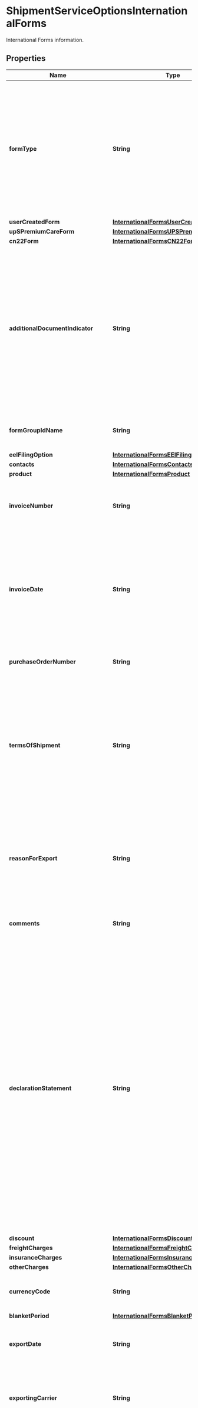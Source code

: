 

# ShipmentServiceOptionsInternationalForms

International Forms information.

## Properties

| Name | Type | Description | Notes |
|------------ | ------------- | ------------- | -------------|
|**formType** | **String** | Indicates the name of the International Form requested. Valid values:   01 - Invoice 03 - CO 04 - NAFTA CO 05 - Partial Invoice 06 - Packinglist 07 - Customer Generated Forms 08 � Air Freight Packing List 09 - CN22 Form 10 � UPS Premium Care Form 11 - EEI For shipment with return service, 01, 05 or 10 are the only valid values.  Note: 01 and 05 are mutually exclusive and 05 are only valid for return shipments only. |  |
|**userCreatedForm** | [**InternationalFormsUserCreatedForm**](InternationalFormsUserCreatedForm.md) |  |  [optional] |
|**upSPremiumCareForm** | [**InternationalFormsUPSPremiumCareForm**](InternationalFormsUPSPremiumCareForm.md) |  |  [optional] |
|**cn22Form** | [**InternationalFormsCN22Form**](InternationalFormsCN22Form.md) |  |  [optional] |
|**additionalDocumentIndicator** | **String** | Presence of the indicator means user will supply additional document, such as EEI, NAFTA_CO or CO.  This indicator should be set when the shipper intends to utilize UPS paperless invoice functionality AND the shipper has SELF-PREPARED other International Forms (EEI, CO, NAFTACO) to accompany the shipment.  It is evaluated only when:  1. Account is paperless enabled.  2. Movement requires an invoice. 3. Destination country or territory accepts paperless invoice.  4. Invoice data is supplied by the client and the data passes validation. |  [optional] |
|**formGroupIdName** | **String** | Contains description text which identifies the group of International forms. This element does not appear on the forms. |  [optional] |
|**eeIFilingOption** | [**InternationalFormsEEIFilingOption**](InternationalFormsEEIFilingOption.md) |  |  [optional] |
|**contacts** | [**InternationalFormsContacts**](InternationalFormsContacts.md) |  |  [optional] |
|**product** | [**InternationalFormsProduct**](InternationalFormsProduct.md) |  |  |
|**invoiceNumber** | **String** | Commercial Invoice number assigned by the exporter.  Applies to Invoice and Partial Invoice forms only. Required for Invoice forms and optional for Partial Invoice. |  [optional] |
|**invoiceDate** | **String** | Date when the Invoice is created. Ideally this is the same as the ship date.  Applies to Invoice and Partial Invoice forms only. Required for Invoice forms and optional for Partial Invoice. Required for Invoice form for forward shipments. For shipment with return service, the user input will be ignored, and the field will be blank on the invoice. Format is yyyyMMdd. |  [optional] |
|**purchaseOrderNumber** | **String** | The customer&#39;s order reference number.  Applies to Invoice and Partial Invoice forms only. |  [optional] |
|**termsOfShipment** | **String** | Indicates the rights to the seller from the buyer. Also, it refers to Terms of Sale.  Applies to Invoice and Partial Invoice forms only.   Valid values:  CFR: Cost and Freight  CIF: Cost Insurance and Freight  CIP: Carriage and Insurance Paid  CPT: Carriage Paid To  DAF: Delivered at Frontier  DDP: Delivery Duty Paid  DDU: Delivery Duty Unpaid  DEQ: Delivered Ex Quay  DES: Delivered Ex Ship  EXW: Ex Works  FAS: Free Alongside Ship  FCA: Free Carrier  FOB: Free On Board |  [optional] |
|**reasonForExport** | **String** | A reason to export the current international shipment. Valid values: SALE, GIFT, SAMPLE, RETURN, REPAIR, INTERCOMPANYDATA, Any other reason.  Applies to Invoice and Partial Invoice forms only. Required for Invoice forms and Optional for Partial Invoice. No validation. |  [optional] |
|**comments** | **String** | Any extra information about the current shipment.  Applies to Invoice and Partial Invoice forms only. |  [optional] |
|**declarationStatement** | **String** | This is the legal explanation, used by Customs, for the delivering of this shipment. It must be identical to the set of declarations actually used by Customs. Examples of declarations that might be entered in this field are: I hereby certify that the goods covered by this shipment qualify as originating goods for purposes of preferential tariff treatment under the NAFTA. I hereby certify that the information on this invoice is true and correct and the contents and value of this shipment is as stated above.  EEA statement:  The exporter of the products covered by this document declares that except where otherwise clearly indicated these products are of EEA preferential origin.  Applies to Invoice and Partial Invoice forms only. On the invoice for return shipment, the verbiage is as follows (user input is ignored): The exporter of the products covered by this document declares that except where otherwise clearly indicated these products are of EEA preferential origin |  [optional] |
|**discount** | [**InternationalFormsDiscount**](InternationalFormsDiscount.md) |  |  [optional] |
|**freightCharges** | [**InternationalFormsFreightCharges**](InternationalFormsFreightCharges.md) |  |  [optional] |
|**insuranceCharges** | [**InternationalFormsInsuranceCharges**](InternationalFormsInsuranceCharges.md) |  |  [optional] |
|**otherCharges** | [**InternationalFormsOtherCharges**](InternationalFormsOtherCharges.md) |  |  [optional] |
|**currencyCode** | **String** | Currency code for all the monetary values of the Invoice form.  Applies to Invoice and Partial Invoice forms only. |  [optional] |
|**blanketPeriod** | [**InternationalFormsBlanketPeriod**](InternationalFormsBlanketPeriod.md) |  |  [optional] |
|**exportDate** | **String** | The date the goods will be exiting the country or territory.  Applies to CO and EEI forms only. Required for CO and EEI forms. Format is yyyyMMdd. |  [optional] |
|**exportingCarrier** | **String** | The name of the carrier that is exporting the shipment. The vessels flag number should also be entered, if the carrier is a vessel.  Applies to CO and EEI forms only. Required for CO and EEI forms. |  [optional] |
|**carrierID** | **String** | The four-character Standard Carrier Alpha Code (SCAC) for vessel, rail, and truck shipments. For air shipment, enter the two or three character International Air Transport Association (IATA) code.  Applies to EEI forms only. No Validations. |  [optional] |
|**inBondCode** | **String** | The two-character In Bond Code.  Applies to EEI forms only. Required for EEI forms. Valid values for EEI are: 70: Not in bond; 67: IE from a FTZ; 68: T&amp;E from a FTZ. |  [optional] |
|**entryNumber** | **String** | The Import Entry Number when the export transaction is used as proof of export for import transactions (examples: In Bond, Temporary Import Bond or Drawbacks).  Applies to EEI forms only. Conditionally Required for EEI forms when In bond code value is other than 70 (Not In Bond) |  [optional] |
|**pointOfOrigin** | **String** | Contains one of the following:  The two-digit U.S. Postal Service abbreviation for the state from which the goods were shipped to the port of export. The state that is the source for the good with the highest value. The state of consolidation. The Foreign Trade Zone number of the zone from where the exports are leaving.  If the goods were shipped from Puerto Rico, enter PR.  Applies to EEI forms only. Required for EEI. |  [optional] |
|**pointOfOriginType** | **String** | Valid values are : S (for state postal code abbreviation) , F : FTZ Identifier  Applies EEI forms only. Required for EEI form. |  [optional] |
|**modeOfTransport** | **String** | Mode of transport by which the goods are exported. Valid values: Air, AirContainerized, Auto, FixedTransportInstallations, Mail, PassengerHandcarried, Pedestrian, Rail, Rail, Containerized, RoadOther, SeaBarge, SeaContainerized, SeaNoncontainerized, Truck, TruckContainerized.  Applies to EEI forms only.  Required for EEI.  Only allowed values can be entered. Only 10 Characters can appear on the form. Anything greater than 10 characters will be truncated on the form. |  [optional] |
|**portOfExport** | **String** | Should be one of the following-Overland: The U.S. Customs port where the carrier crosses the U.S. border, Vessel and Air: The U.S. Customs port where the goods are loaded on the carrier to be exported from the U.S., Postal: The U.S. Postal Office from where the goods are mailed.  Applies to EEI forms only. No validation is performed. |  [optional] |
|**portOfUnloading** | **String** | The country or territory and the port where the goods will be unloaded from the exporting carrier. For vessel and air shipments only.  Applies to EEI forms only. No validation is performed. |  [optional] |
|**loadingPier** | **String** | Pier where goods are loaded. For vessel shipments only.  Applies to EEI forms only. No validation is performed. |  [optional] |
|**partiesToTransaction** | **String** | Information about parties to transaction. Use Related, if the parties to the transaction are related. A related party is an export from a U.S. businessperson or business to a foreign business or from a U.S. business to a foreign person or business where the person has at least 10 percent of the voting shares of the business during the fiscal year. If unincorporated, then an equivalent interest in the business.  Applies to EEI forms only.   Valid values: R - Related, N - Non-related. |  [optional] |
|**routedExportTransactionIndicator** | **String** | If Present, indicates that it is a routed export transaction. A routed export transaction is one, where the foreign principal party in interest authorizes a U.S. forwarding (or other) agent to export the merchandise outside the U.S.  Applies to EEI forms only. |  [optional] |
|**containerizedIndicator** | **String** | If present indicates that the goods are containerized. This applies to vessel shipments only.  Applies to EEI forms only. |  [optional] |
|**overridePaperlessIndicator** | **String** | The application will automatically provide a copy of the invoice or NAFTA/CO with each response regardless of whether the user has enabled Paperless account. The user now has the option to print or ignore the copy provided. |  [optional] |
|**shipperMemo** | **String** | Text for the shipper to add additional information.  Forward shipment only. |  [optional] |
|**hazardousMaterialsIndicator** | **String** | This is an empty tag. Presence of the indicator for EEI form means shipment contains hazardous material. |  [optional] |



